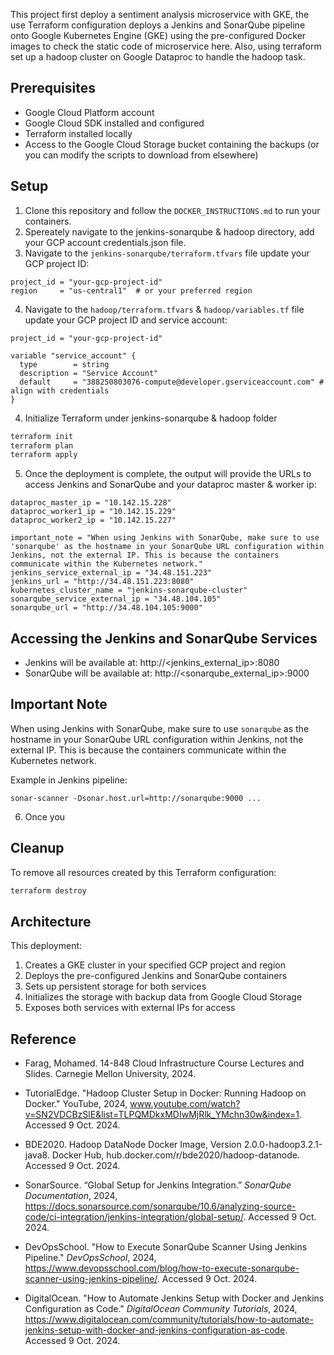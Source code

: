 This project first deploy a sentiment analysis microservice with GKE, the use Terraform configuration deploys a Jenkins and SonarQube pipeline onto Google Kubernetes Engine (GKE) using the pre-configured Docker images to check the static code of microservice here. Also, using terraform set up a hadoop cluster on Google Dataproc to handle the hadoop task.

## Prerequisites

- Google Cloud Platform account
- Google Cloud SDK installed and configured
- Terraform installed locally
- Access to the Google Cloud Storage bucket containing the backups (or you can modify the scripts to download from elsewhere)

## Setup

1. Clone this repository and follow the `DOCKER_INSTRUCTIONS.md` to run your containers.
2. Spereately navigate to the jenkins-sonarqube & hadoop directory, add your GCP account credentials.json file.
3. Navigate to the `jenkins-sonarqube/terraform.tfvars` file update your GCP project ID:

```
project_id = "your-gcp-project-id"
region     = "us-central1"  # or your preferred region
```

4. Navigate to the `hadoop/terraform.tfvars` & `hadoop/variables.tf` file update your GCP project ID and service account:

```
project_id = "your-gcp-project-id"
```

```
variable "service_account" {
  type        = string
  description = "Service Account"
  default     = "388250803076-compute@developer.gserviceaccount.com" # align with credentials
}
```

4. Initialize Terraform under jenkins-sonarqube & hadoop folder

```bash
terraform init
terraform plan
terraform apply
```

5. Once the deployment is complete, the output will provide the URLs to access Jenkins and SonarQube and your dataproc master & worker ip:

```
dataproc_master_ip = "10.142.15.228"
dataproc_worker1_ip = "10.142.15.229"
dataproc_worker2_ip = "10.142.15.227"
```

```
important_note = "When using Jenkins with SonarQube, make sure to use 'sonarqube' as the hostname in your SonarQube URL configuration within Jenkins, not the external IP. This is because the containers communicate within the Kubernetes network."
jenkins_service_external_ip = "34.48.151.223"
jenkins_url = "http://34.48.151.223:8080"
kubernetes_cluster_name = "jenkins-sonarqube-cluster"
sonarqube_service_external_ip = "34.48.104.105"
sonarqube_url = "http://34.48.104.105:9000"
```

## Accessing the Jenkins and SonarQube Services

- Jenkins will be available at: http://<jenkins_external_ip>:8080
- SonarQube will be available at: http://<sonarqube_external_ip>:9000

## Important Note

When using Jenkins with SonarQube, make sure to use `sonarqube` as the hostname in your SonarQube URL configuration within Jenkins, not the external IP. This is because the containers communicate within the Kubernetes network.

Example in Jenkins pipeline:
```
sonar-scanner -Dsonar.host.url=http://sonarqube:9000 ...
```
6. Once you


## Cleanup

To remove all resources created by this Terraform configuration:

```bash
terraform destroy
```

## Architecture

This deployment:

1. Creates a GKE cluster in your specified GCP project and region
2. Deploys the pre-configured Jenkins and SonarQube containers
3. Sets up persistent storage for both services
4. Initializes the storage with backup data from Google Cloud Storage
5. Exposes both services with external IPs for access 

## Reference
- Farag, Mohamed. 14-848 Cloud Infrastructure Course Lectures and Slides. Carnegie Mellon University, 2024.

- TutorialEdge. "Hadoop Cluster Setup in Docker: Running Hadoop on Docker." YouTube, 2024, www.youtube.com/watch?v=SN2VDCBzSlE&list=TLPQMDkxMDIwMjRlk_YMchn30w&index=1. Accessed 9 Oct. 2024.

- BDE2020. Hadoop DataNode Docker Image, Version 2.0.0-hadoop3.2.1-java8. Docker Hub, hub.docker.com/r/bde2020/hadoop-datanode. Accessed 9 Oct. 2024.

- SonarSource. “Global Setup for Jenkins Integration.” *SonarQube Documentation*, 2024, https://docs.sonarsource.com/sonarqube/10.6/analyzing-source-code/ci-integration/jenkins-integration/global-setup/. Accessed 9 Oct. 2024.
  
- DevOpsSchool. "How to Execute SonarQube Scanner Using Jenkins Pipeline." *DevOpsSchool*, 2024, https://www.devopsschool.com/blog/how-to-execute-sonarqube-scanner-using-jenkins-pipeline/. Accessed 9 Oct. 2024.

- DigitalOcean. "How to Automate Jenkins Setup with Docker and Jenkins Configuration as Code." *DigitalOcean Community Tutorials*, 2024, https://www.digitalocean.com/community/tutorials/how-to-automate-jenkins-setup-with-docker-and-jenkins-configuration-as-code. Accessed 9 Oct. 2024.
